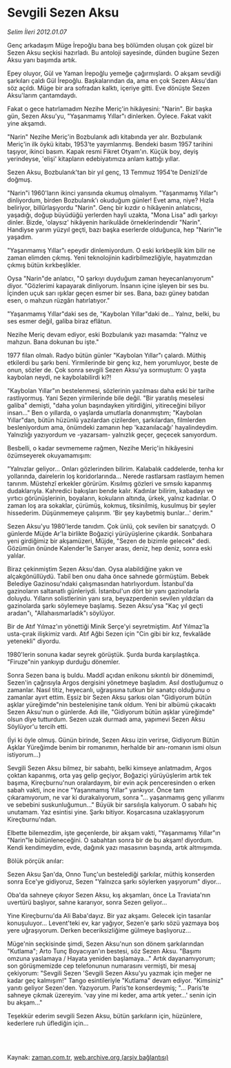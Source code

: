 # Sevgili Sezen Aksu

*Selim İleri 2012.01.07*

<td class="columnist-detail">
<p>Genç arkadaşım Müge İrepoğlu bana beş bölümden oluşan çok güzel bir Sezen Aksu seçkisi hazırladı. Bu antoloji sayesinde, dünden bugüne Sezen Aksu yanı başımda artık.</p>
<p>
<div id="haberMetinDiv">
<p>Epey oluyor, Gül ve Yaman İrepoğlu yemeğe çağırmışlardı. O akşam sevdiği şarkıları çaldı Gül İrepoğlu. Başkalarından da, ama en çok Sezen Aksu'dan söz açıldı. Müge bir ara sofradan kalktı, içeriye gitti. Eve dönüşte Sezen Aksu'larım çantamdaydı.
<p>Fakat o gece hatırlamadım Nezihe Meriç'in hikâyesini: "Narin". Bir başka gün, Sezen Aksu'yu, "Yaşanmamış Yıllar"ı dinlerken. Öylece. Fakat vakit yine akşamdı.
<p>"Narin" Nezihe Meriç'in Bozbulanık adlı kitabında yer alır. Bozbulanık Meriç'in ilk öykü kitabı, 1953'te yayımlanmış. Bendeki basım 1957 tarihini taşıyor, ikinci basım. Kapak resmi Fikret Otyam'ın. Küçük boy, deyiş yerindeyse, 'elişi' kitapların edebiyatımıza anlam kattığı yıllar.
<p>Sezen Aksu, Bozbulanık'tan bir yıl genç, 13 Temmuz 1954'te Denizli'de doğmuş.
<p>"Narin"i 1960'ların ikinci yarısında okumuş olmalıyım. "Yaşanmamış Yıllar"ı dinliyordum, birden Bozbulanık'ı okuduğum günler! Evet ama, niye? Hızla beliriyor, billûrlaşıyordu "Narin". Genç bir kızdır o hikâyenin anlatıcısı, yaşadığı, doğup büyüdüğü yerlerden hayli uzakta, "Mona Lisa" adlı şarkıyı dinler. Bizde, 'olaysız' hikâyenin harikulâde örneklerindendir "Narin". Handiyse yarım yüzyıl geçti, bazı başka eserlerde olduğunca, hep "Narin"le yaşadım.
<p>"Yaşanmamış Yıllar"ı epeydir dinlemiyordum. O eski kırkbeşlik kim bilir ne zaman elimden çıkmış. Yeni teknolojinin kadirbilmezliğiyle, hayatımızdan çıkmış bütün kırkbeşlikler.
<p>Oysa "Narin"de anlatıcı, "O şarkıyı duyduğum zaman heyecanlanıyorum" diyor. "Gözlerimi kapayarak dinliyorum. İnsanın içine işleyen bir ses bu. İçinden uçuk sarı ışıklar geçen esmer bir ses. Bana, bazı güney batıdan esen, o mahzun rüzgârı hatırlatıyor."
<p>"Yaşanmamış Yıllar"daki ses de, "Kaybolan Yıllar"daki de... Yalnız, belki, bu ses esmer değil, galiba biraz eflâtun.
<p>Nezihe Meriç devam ediyor, eski Bozbulanık yazı masamda: "Yalnız ve mahzun. Bana dokunan bu işte."
<p>1977 filan olmalı. Radyo bütün günler "Kaybolan Yıllar"ı çalardı. Müthiş etkilerdi bu şarkı beni. Yirmilerinde bir genç kız, hem yorumluyor, beste de onun, sözler de. Çok sonra sevgili Sezen Aksu'ya sormuştum: O yaşta kaybolan neydi, ne kaybolabilirdi ki?!
<p>"Kaybolan Yıllar"ın bestelenmesi, sözlerinin yazılması daha eski bir tarihe rastlıyormuş. Yani Sezen yirmilerinde bile değil. "Bir yaratılış meselesi galiba" demişti, "daha yolun başındayken yitirdiğini, yitireceğini biliyor insan..." Ben o yıllarda, o yaşlarda umutlarla donanmıştım; "Kaybolan Yıllar"dan, bütün hüzünlü yazılardan çizilerden, şarkılardan, filmlerden besleniyordum ama, önümdeki zamanın hep 'kazanılacağı' hayalindeydim. Yalnızlığı yazıyordum ve -yazarsam- yalnızlık geçer, geçecek sanıyordum.
<p>Besbelli, o kadar sevmememe rağmen, Nezihe Meriç'in hikâyesini özümseyerek okuyamamışım:
<p>"Yalnızlar geliyor... Onları gözlerinden bilirim. Kalabalık caddelerde, tenha kır yollarında, dairelerin loş koridorlarında... Nerede rastlarsam rastlayım hemen tanırım. Müstehzî erkekler görürüm. Kısılmış gözleri ve sımsıkı kapanmış dudaklarıyla. Kahredici bakışları bende kalır. Kadınlar bilirim, kabadayı ve yırtıcı görünüşlerinin, boyaların, kokuların altında, ürkek, yalnız kadınlar. O zaman loş ara sokaklar, çürümüş, kokmuş, tiksinilmiş, kusulmuş bir şeyler hissederim. Düşünmemeye çalışırım. 'Bir şey kaybetmiş bunlar...' derim."
<p>Sezen Aksu'yu 1980'lerde tanıdım. Çok ünlü, çok sevilen bir sanatçıydı. O günlerde Müjde Ar'la birlikte Boğaziçi yürüyüşlerine çıkardık. Sonbahara yeni girdiğimiz bir akşamüzeri, Müjde, "Sezen de bizimle gelecek" dedi. Gözümün önünde Kalender'le Sarıyer arası, deniz, hep deniz, sonra eski yalılar.
<p>Biraz çekinmiştim Sezen Aksu'dan. Oysa alabildiğine yakın ve alçakgönüllüydü. Tabiî ben onu daha önce sahnede görmüştüm. Bebek Belediye Gazinosu'ndaki çalışmasından hatırlıyordum. İstanbul'da gazinoların saltanatlı günleriydi. İstanbul'un dört bir yanı gazinolarla doluydu. Yılların solistlerinin yanı sıra, beyazperdenin sevilen yıldızları da gazinolarda şarkı söylemeye başlamış. Sezen Aksu'ysa "Kaç yıl geçti aradan"ı, "Allahaısmarladık"ı söylüyor.
<p>Bir de Atıf Yılmaz'ın yönettiği Minik Serçe'yi seyretmiştim. Atıf Yılmaz'la usta-çırak ilişkimiz vardı. Atıf Ağbi Sezen için "Cin gibi bir kız, fevkalâde yetenekli" diyordu.
<p>1980'lerin sonuna kadar seyrek görüştük. Şurda burda karşılaştıkça. "Firuze"nin yankıyıp durduğu dönemler.
<p>Sonra Sezen bana iş buldu. Maddî açıdan enikonu sıkıntılı bir dönemimdi, Sezen'in çağrısıyla Argos dergisini yönetmeye başladım. Asıl dostluğumuz o zamanlar. Nasıl titiz, heyecanlı, uğraşısına tutkun bir sanatçı olduğunu o zamanlar ayırt ettim. Eşsiz bir Sezen Aksu şarkısı olan "Gidiyorum bütün aşklar yüreğimde"nin bestelenişine tanık oldum. Yeni bir albümü çıkacaktı Sezen Aksu'nun o günlerde. Adı ille, "Gidiyorum bütün aşklar yüreğimde" olsun diye tutturdum. Sezen uzak durmadı ama, yapımevi Sezen Aksu Söylüyor'u tercih etti.
<p>(İyi ki öyle olmuş. Günün birinde, Sezen Aksu izin verirse, Gidiyorum Bütün Aşklar Yüreğimde benim bir romanımın, herhalde bir anı-romanın ismi olsun istiyorum...)
<p>Sevgili Sezen Aksu bilmez, bir sabahtı, belki kimseye anlatmadım, Argos çoktan kapanmış, orta yaş gelip geçiyor, Boğaziçi yürüyüşlerim artık tek başıma, Kireçburnu'nun oralardayım, bir evin açık penceresinden o erken sabah vakti, ince ince "Yaşanmamış Yıllar" yankıyor. Önce tam çıkaramıyorum, ne var ki durakalıyorum, sonra "... yaşanmamış genç yıllarımı ve sebebini suskunluğumun..." Büyük bir sarsılışla kalıyorum. O sabahı hiç unutamam. Yaz esintisi yine. Şarkı bitiyor. Koşarcasına uzaklaşıyorum Kireçburnu'ndan.
<p>Elbette bilemezdim, işte geçenlerde, bir akşam vakti, "Yaşanmamış Yıllar"ın "Narin"le bütünleneceğini. O sabahtan sonra bir de bu akşam! diyordum. Kendi kendimeydim, evde, dağınık yazı masasının başında, artık altmışımda.
<p>Bölük pörçük anılar:
<p>Sezen Aksu Şan'da, Onno Tunç'un bestelediği şarkılar, müthiş konserden sonra Ece'ye gidiyoruz, Sezen "Yalnızca şarkı söylerken yaşıyorum" diyor...
<p>Oba'da sahneye çıkıyor Sezen Aksu, kış akşamları, önce La Traviata'nın uvertürü başlıyor, sahne kararıyor, sonra Sezen geliyor...
<p>Yine Kireçburnu'da Ali Baba'dayız. Bir yaz akşamı. Gelecek için tasarılar konuşuluyor... Levent'teki ev, kar yağıyor, Sezen'e şarkı sözü yazmaya boş yere uğraşıyorum. Derken beceriksizliğime gülmeye başlıyoruz...
<p>Müge'nin seçkisinde şimdi, Sezen Aksu'nun son dönem şarkılarından "Kutlama"; Arto Tunç Boyacıyan'ın bestesi, söz Sezen Aksu. "Başımı omzuna yaslamaya / Hayata yeniden başlamaya..." Artık dayanamıyorum; son görüşmemizde cep telefonunun numarasını vermişti, bir mesaj çekiyorum: "Sevgili Sezen 'Sevgili Sezen Aksu'yu yazmak için meğer ne kadar geç kalmışım!" Tango esintileriyle "Kutlama" devam ediyor. "Kimsiniz" yanıtı geliyor Sezen'den. Yazıyorum. Paris'te konserdeymiş; "... Paris'te sahneye çıkmak üzereyim. 'vay yine mi keder, ama artık yeter...' senin için bu akşam..."
<p>Teşekkür ederim sevgili Sezen Aksu, bütün şarkıların için, hüzünlere, kederlere ruh üflediğin için...</p></p></p></p></p></p></p></p></p></p></p></p></p></p></p></p></p></p></p></p></p></p></p></p></p></p></p></div>
</p>


<p><br>
		 </br></p></td>

Kaynak: [zaman.com.tr](http://zaman.com.tr/yazar.do?yazino=1225160), [web.archive.org (arşiv bağlantısı)](http://web.archive.org/web/20120122082819/http://www.zaman.com.tr:80/yazar.do?yazino=1225160)
